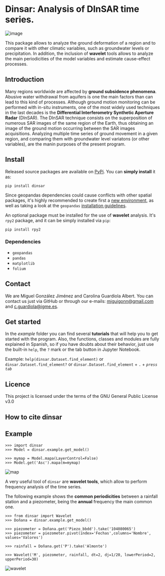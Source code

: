 # Dinsar: Analysis of DInSAR time series.
![image](https://user-images.githubusercontent.com/75794654/157017286-b21db6c5-897d-410f-bc7e-45297ccfd473.png)


This package allows to analyze the ground deformation of a region and to compare it with other climatic variables, such as groundwater levels or precipitation. In addition, the inclusion of **wavelet** tools allows to analyze the main periodicities of the model variables and estimate cause-effect processes.

## Introduction

Many regions worldwide are affected by **ground subsidence phenomena**. Abusive water withdrawal from aquifers is one the main factors than can lead to this kind of processes. Although ground motion monitoring can be performed with in-situ instruments, one of the most widely used techniques in the last decades is the **Differential Interferometry Synthetic Aperture Radar** (DInSAR). The DInSAR technique consists on the superposition of numerous SAR images of the same region of the Earth, thus obtaining an image of the ground motion occurring between the SAR images acquisitions. Analyzing multiple time series of ground movement in a given region, and comparing them with groundwater level variatons (or other variables), are the manin purposes of the present program.

## Install

Released source packages are available on [PyPi](https://pypi.org/). You can **simply install** it as:

`pip install dinsar`

Since geopandas dependencies could cause conflicts with other spatial packages, it's highly recommended to create first a [new environment](https://docs.conda.io/projects/conda/en/latest/user-guide/tasks/manage-environments.html#creating-an-environment-with-commands), as well as taking a look at the `geopandas` [installation guidelines](https://geopandas.org/en/stable/getting_started/install.html).

An optional package must be installed for the use of **wavelet** analysis. It's `rpy2` package, and it can be simply installed via `pip`:

`pip install rpy2`

### Dependencies

- `geopandas`
- `pandas`
- `matplotlib`
- `folium`

## Contact

We are Miguel González Jiménez and Carolina Guardiola Albert. You can contact us just via GitHub or through our e-mails: miguigonn@gmail.com and c.guardiola@igme.es.
    
## Get started

In the *example* folder you can find several **tutorials** that will help you to get started with the program. Also, the functions, classes and modules are fully explained in Spanish, so if you have doubts about their behavior, just use the built-in `help`, the `?` mark or the tab button in Jupyter Notebook.

Example:    `help(dinsar.Dataset.find_element)` or `dinsar.Dataset.find_element?` or `dinsar.Dataset.find_element` + `.` + *`press tab`*

## Licence
This project is licensed under the terms of the GNU General Public License v3.0

## How to cite dinsar

## Example

    >>> import dinsar
    >>> Model = dinsar.example.get_model()

    >>> mymap = Model.mapa(LayerControl=False)
    >>> Model.get('Asc').mapa(m=mymap)
![map](https://user-images.githubusercontent.com/75794654/156733794-922a0bfe-e42b-4f4e-93fa-bf0cdcf71511.png)

A very useful tool of `dinsar` are **wavelet tools**, which allow to perform frequency analysis of the time series.

The following example shows the **common periodicities** between a rainfall station and a piezometer, being the **annual** frequency the main common one.

    >>> from dinsar import Wavelet
    >>> Doñana = dinsar.example.get_model()

    >>> piezometer = Doñana.get('Piezo_bbdd').take('104080065')
    >>> piezometer = piezometer.pivot(index='Fechas',columns='Nombre', values='Valores')

    >>> rainfall = Doñana.get('P').take('Almonte')

    >>> Wavelet('M', piezometer, rainfall, dt=2, dj=1/20, lowerPeriod=2, upperPeriod=30)

![wavelet](https://user-images.githubusercontent.com/75794654/156804199-e8ec12db-75b8-4fce-8a47-e06a74044843.png)
